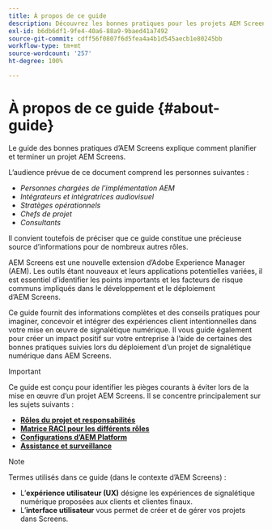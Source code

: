 ```yaml
---
title: À propos de ce guide
description: Découvrez les bonnes pratiques pour les projets AEM Screens afin de planifier et d’exécuter des projets, depuis l’exposé sur la stratégie et la conception jusqu’au déploiement et à l’assistance ultérieure.
exl-id: b6db6df1-9fe4-40a6-88a9-9baed41a7492
source-git-commit: cdff56f0807f6d5fea4a4b1d545aecb1e80245bb
workflow-type: tm+mt
source-wordcount: '257'
ht-degree: 100%

---
```


# À propos de ce guide {#about-guide}

Le guide des bonnes pratiques d’AEM Screens explique comment planifier et terminer un projet AEM Screens.

L’audience prévue de ce document comprend les personnes suivantes :

* *Personnes chargées de l’implémentation AEM*
* *Intégrateurs et intégratrices audiovisuel*
* *Stratèges opérationnels*
* *Chefs de projet*
* *Consultants*

Il convient toutefois de préciser que ce guide constitue une précieuse source d’informations pour de nombreux autres rôles.

AEM Screens est une nouvelle extension d’Adobe Experience Manager (AEM). Les outils étant nouveaux et leurs applications potentielles variées, il est essentiel d’identifier les points importants et les facteurs de risque communs impliqués dans le développement et le déploiement d’AEM Screens.

Ce guide fournit des informations complètes et des conseils pratiques pour imaginer, concevoir et intégrer des expériences client intentionnelles dans votre mise en œuvre de signalétique numérique. Il vous guide également pour créer un impact positif sur votre entreprise à l’aide de certaines des bonnes pratiques suivies lors du déploiement d’un projet de signalétique numérique dans AEM Screens.

>[!IMPORTANT]
>
> Ce guide est conçu pour identifier les pièges courants à éviter lors de la mise en œuvre d’un projet AEM Screens. Il se concentre principalement sur les sujets suivants :
>
> * **[Rôles du projet et responsabilités](roles-responsibilities.md)**
> * **[Matrice RACI pour les différents rôles](roles-responsibilities.md#raci-chart)**
> * **[Configurations d’AEM Platform](aem-platform-configurations.md)**
> * **[Assistance et surveillance](support-monitoring.md)**

>[!NOTE]
>
> Termes utilisés dans ce guide (dans le contexte d’AEM Screens) :
>
> * L’**expérience utilisateur (UX)** désigne les expériences de signalétique numérique proposées aux clients et clientes finaux.
> * L’**interface utilisateur** vous permet de créer et de gérer vos projets dans Screens.
